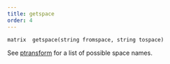 ```yaml
---
title: getspace
order: 4
---
```

`matrix  getspace(string fromspace, string tospace)`

See [ptransform](ptransform.html "Transforms a vector from one space to another.") for a list of possible space names.
